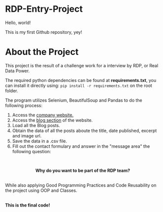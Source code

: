 # RDP-Entry-Project

Hello, world!

This is my first Github repository, yey!

# About the Project

This project is the result of a challenge work for a interview by RDP, or Real Data Power.

The required python dependencies can be found at **requirements.txt**, you can install it directly using:
`pip install -r requirements.txt`
on the root folder.

The program utilizes Selenium, BeautifulSoup and Pandas to do the following process:

1. Access the [company website.](www.csa-ma.com.br)
2. Access the [blog section](www.csa-ma.com.br/blog-2) of the website.
3. Load all the Blog posts.
4. Obtain the data of all the posts aboute the title, date published, excerpt and image url.
5. Save the data in a .csv file.
6. Fill out the contact formulary and answer in the "message area" the following question:
<br>
<p align="center"><b>Why do you want to be part of the RDP team?</b></p>
<br>
While also applying Good Programming Practices and Code Reusability on the project using OOP and Classes.
<br>
<br>

**This is the final code!**
